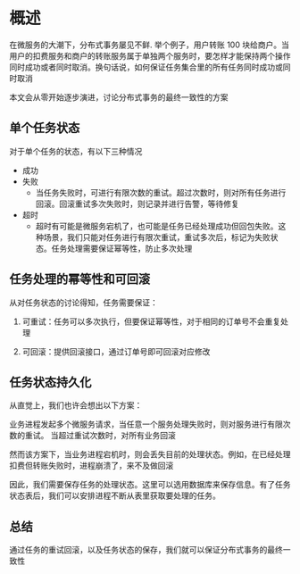 # 概述

在微服务的大潮下，分布式事务屡见不鲜. 举个例子，用户转账 100 块给商户。当用户的扣费服务和商户的转账服务属于单独两个服务时，要怎样才能保持两个操作同时成功或者同时取消。换句话说，如何保证任务集合里的所有任务同时成功或同时取消

本文会从零开始逐步演进，讨论分布式事务的最终一致性的方案

## 单个任务状态

对于单个任务的状态，有以下三种情况

- 成功
- 失败
  - 当任务失败时，可进行有限次数的重试。超过次数时，则对所有任务进行回滚。回滚重试多次失败时，则记录并进行告警，等待修复
- 超时
  - 超时有可能是微服务宕机了，也可能是任务已经处理成功但回包失败。这种场景，我们只能对任务进行有限次重试，重试多次后，标记为失败状态。任务处理需要保证幂等性，防止多次处理

## 任务处理的幂等性和可回滚

从对任务状态的讨论得知，任务需要保证：

1. 可重试：任务可以多次执行，但要保证幂等性，对于相同的订单号不会重复处理

2. 可回滚：提供回滚接口，通过订单号即可回滚对应修改

## 任务状态持久化

从直觉上，我们也许会想出以下方案：

业务进程发起多个微服务请求，当任意一个服务处理失败时，则对服务进行有限次数的重试。 当超过重试次数时，对所有业务回滚

然而该方案下，当业务进程宕机时，则会丢失目前的处理状态。例如，在已经处理扣费但转账失败时，进程崩溃了，来不及做回滚

因此，我们需要保存任务的处理状态。这里可以选用数据库来保存信息。有了任务状态表后，我们可以安排进程不断从表里获取要处理的任务。

## 总结

通过任务的重试回滚，以及任务状态的保存，我们就可以保证分布式事务的最终一致性
